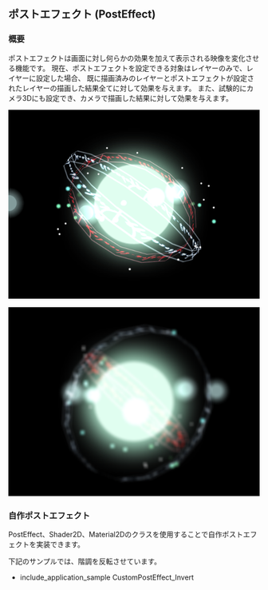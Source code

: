 ﻿## ポストエフェクト (PostEffect)

### 概要

ポストエフェクトは画面に対し何らかの効果を加えて表示される映像を変化させる機能です。
現在、ポストエフェクトを設定できる対象はレイヤーのみで、レイヤーに設定した場合、
既に描画済みのレイヤーとポストエフェクトが設定されたレイヤーの描画した結果全てに対して効果を与えます。
また、試験的にカメラ3Dにも設定でき、カメラで描画した結果に対して効果を与えます。

![ポストエフェクトなし](img/none.png)

![ポストエフェクトあり](img/gb.png)

### 自作ポストエフェクト

PostEffect、Shader2D、Material2Dのクラスを使用することで自作ポストエフェクトを実装できます。

下記のサンプルでは、階調を反転させています。

* include_application_sample CustomPostEffect_Invert